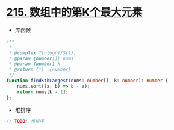 
# [215. 数组中的第K个最大元素](https://leetcode-cn.com/problems/kth-largest-element-in-an-array/)

- 库函数

```ts
/**
 *
 * @complex T(nlogn)/S(1);
 * @param {number[]} nums
 * @param {number} k
 * @return {*}  {number}
 */
function findKthLargest(nums: number[], k: number): number {
    nums.sort((a, b) => b - a);
    return nums[k - 1];
};
```

- 堆排序
```ts
// TODO: 堆排序
```

